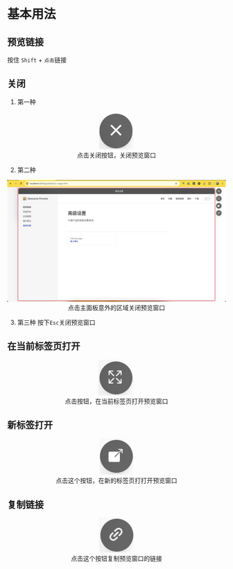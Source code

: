 # 基本用法

## 预览链接

按住 `Shift` + `点击`链接

## 关闭

1. 第一种
<div align='center'>
  <img src='../public/close.png'>
  <div>点击关闭按钮，关闭预览窗口</div>
</div>

2. 第二种
<div align='center'>
  <img src='../public/main.png'>
  <div>点击主面板意外的区域关闭预览窗口</div>
</div>

3. 第三种
按下`Esc`关闭预览窗口

## 在当前标签页打开

<div align='center'>
  <img src='../public/full.png'>
  <div>点击按钮，在当前标签页打开预览窗口</div>
</div>

## 新标签打开

<div align='center'>
  <img src='../public/open.png'>
  <div>点击这个按钮，在新的标签页打打开预览窗口</div>
</div>

## 复制链接

<div align='center'>
  <img src='../public/link.png'>
  <div>点击这个按钮复制预览窗口的链接</div>
</div>
